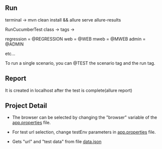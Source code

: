 
## Run 
terminal -> mvn clean install && allure serve allure-results


RunCucumberTest class -> tags ->

regression = @REGRESSION
web = @WEB
mweb = @MWEB
admin = @ADMIN

etc...

To run a single scenario, you can @TEST the scenario tag and the run tag.


## Report 
It is created in localhost after the test is complete(allure report) 

## Project Detail


-  The browser can be selected by changing the "browser" variable of the [app.properties](https://github.com/DikeyVitamin/qa-web/blob/master/src/test/resources/app.properties) file.

-  For test url selection, change testEnv parameters in [app.properties](https://github.com/DikeyVitamin/qa-web/blob/master/src/test/resources/app.properties) file.

-  Gets "url" and "test data" from file [data.json](https://github.com/DikeyVitamin/qa-web/blob/master/src/test/resources/data.json)

